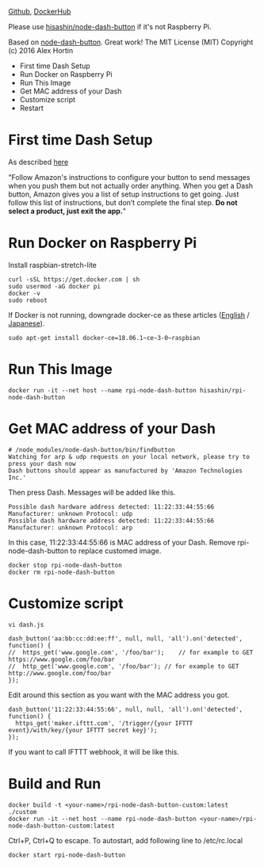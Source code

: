 [Github](https://github.com/hisashin/docker-rpi-node-dash-button), [DockerHub](https://hub.docker.com/r/hisashin/rpi-node-dash-button/)

Please use [hisashin/node-dash-button](https://hub.docker.com/r/hisashin/node-dash-button/) if it's not Raspberry Pi.

Based on [node-dash-button](https://github.com/hortinstein/node-dash-button#first-time-dash-setup). Great work!
The MIT License (MIT)
Copyright (c) 2016 Alex Hortin

* First time Dash Setup
* Run Docker on Raspberry Pi
* Run This Image
* Get MAC address of your Dash
* Customize script
* Restart

# First time Dash Setup

As described [here](https://github.com/hortinstein/node-dash-button#first-time-dash-setup)

"Follow Amazon's instructions to configure your button to send messages when you push them but not actually order anything. When you get a Dash button, Amazon gives you a list of setup instructions to get going. Just follow this list of instructions, but don’t complete the final step. **Do not select a product, just exit the app.**"

# Run Docker on Raspberry Pi

Install raspbian-stretch-lite

    curl -sSL https://get.docker.com | sh
    sudo usermod -aG docker pi
    docker -v
    sudo reboot
    
If Docker is not running, downgrade docker-ce as these articles ([English](https://dietpi.com/phpbb/viewtopic.php?f=11&t=5227&start=10) / [Japanese](https://qiita.com/kmatae/items/310213f8068ff28038d4)).

    sudo apt-get install docker-ce=18.06.1~ce~3-0~raspbian

# Run This Image

    docker run -it --net host --name rpi-node-dash-button hisashin/rpi-node-dash-button

# Get MAC address of your Dash

    # /node_modules/node-dash-button/bin/findbutton
    Watching for arp & udp requests on your local network, please try to press your dash now
    Dash buttons should appear as manufactured by 'Amazon Technologies Inc.' 

Then press Dash. Messages will be added like this.

    Possible dash hardware address detected: 11:22:33:44:55:66 Manufacturer: unknown Protocol: udp
    Possible dash hardware address detected: 11:22:33:44:55:66 Manufacturer: unknown Protocol: arp

In this case, 11:22:33:44:55:66 is MAC address of your Dash. Remove rpi-node-dash-button to replace customed image.

    docker stop rpi-node-dash-button
    docker rm rpi-node-dash-button

# Customize script

    vi dash.js
 
    dash_button('aa:bb:cc:dd:ee:ff', null, null, 'all').on('detected', function() {
    //  https_get('www.google.com', '/foo/bar');	// for example to GET https://www.google.com/foo/bar
    //  http_get('www.google.com', '/foo/bar');	// for example to GET http://www.google.com/foo/bar
    });

Edit around this section as you want with the MAC address you got.

    dash_button('11:22:33:44:55:66', null, null, 'all').on('detected', function() {
      https_get('maker.ifttt.com', '/trigger/{your IFTTT event}/with/key/{your IFTTT secret key}');
    });

If you want to call IFTTT webhook, it will be like this.

# Build and Run

    docker build -t <your-name>/rpi-node-dash-button-custom:latest ./custom
    docker run -it --net host --name rpi-node-dash-button <your-name>/rpi-node-dash-button-custom:latest

Ctrl+P, Ctrl+Q to escape. To autostart, add following line to /etc/rc.local

    docker start rpi-node-dash-button


